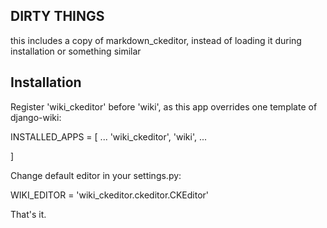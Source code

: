 ## DIRTY THINGS
this includes a copy of markdown_ckeditor, instead of loading it during installation or something similar

## Installation

Register 'wiki_ckeditor' before 'wiki', as this app overrides one template of django-wiki:

INSTALLED_APPS = [
	...
    'wiki_ckeditor',
    'wiki',
	...

]


Change default editor in your settings.py:

WIKI_EDITOR = 'wiki_ckeditor.ckeditor.CKEditor'

That's it.

